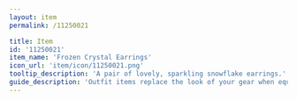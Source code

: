 ```yaml
---
layout: item
permalink: /11250021

title: Item
id: '11250021'
item_name: 'Frozen Crystal Earrings'
icon_url: 'item/icon/11250021.png'
tooltip_description: 'A pair of lovely, sparkling snowflake earrings.'
guide_description: 'Outfit items replace the look of your gear when equipped.'
---
```

